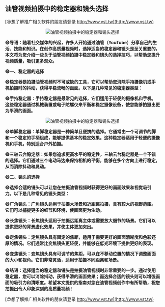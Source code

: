 ## **油管视频拍摄中的稳定器和镜头选择**

[😍想了解推广相关软件的朋友请登录 http://www.vst.tw](http://www.vst.tw)

 <center><img src="https://vst.tw/MP4/tuiguang/png/7.png" alt="油管视频拍摄中的稳定器和镜头选择"></center>

**😄导语：随着社交媒体的兴起，许多人开始通过油管（YouTube）分享自己的生活、技能和知识。在创作高质量视频时，选择适当的稳定器和镜头是至关重要的。本文将为您介绍一些关于油管视频拍摄中稳定器和镜头的选择技巧，以帮助您提升视频质量，吸引更多观众。**

**😄一、稳定器的选择**

**😄稳定器是拍摄油管视频时不可或缺的工具，它可以帮助您消除手持摄像机或手机拍摄时的抖动，获得平稳流畅的画面。以下是几种常见的稳定器类型：**

**😄手持稳定器：手持稳定器是最常见的选择，它们适用于轻便的摄像机和手机。这些稳定器通过机械装置或电子陀螺仪来平衡和稳定摄像设备，使您能够拍摄出更为平滑的画面。**

 <center><img src="https://vst.tw/MP4/tuiguang/png/1.png" alt="油管视频拍摄中的稳定器和镜头选择"></center>

**😄单脚稳定器：单脚稳定器是一种简单且便携的选择。它通常由一个可调节的脚和一个稳定的手柄组成，能够提供基本的稳定效果。这种稳定器适用于轻便的摄像机和手机，特别适合户外拍摄。**

**😄三轴云台稳定器：如果您追求更高水平的稳定性，三轴云台稳定器是一个不错的选择。它们通过三个电动马达来保持相机的平衡，能够在多个方向上进行稳定，从而消除抖动和晃动。**

**😄二、镜头的选择**

**😄选择合适的镜头可以让您在拍摄油管视频时获得更好的画面效果和视觉吸引力。以下是几种常见的镜头类型：**

**😄广角镜头：广角镜头适用于拍摄大场景和近距离拍摄，具有较大的视野范围。它们可以捕捉更多的细节和环境，使画面更为生动。**

**😄长焦镜头：长焦镜头适用于拍摄远距离主体或需要放大细节的场景。它们可以提供更好的背景虚化效果，并使主体更加突出。**

**😄定焦镜头：定焦镜头具有固定的焦距，适用于需要更好的画面清晰度和色彩还原的情况。它们通常比变焦镜头更轻便，并能够在低光环境下提供更好的表现。**

**😄变焦镜头：变焦镜头具有可调节的焦距，可以在不移动位置的情况下调整画面的大小和视角。它们非常灵活，适用于拍摄不同距离和场景。**

**😄结语：选择适当的稳定器和镜头是拍摄油管视频时非常重要的一步。通过使用稳定器，您可以消除抖动，获得平滑的画面效果；而选择合适的镜头则可以增强画面的吸引力和清晰度。希望本文提供的指南对您在油管视频创作中有所帮助，祝您拍摄出令人印象深刻的高质量视频！**

[😍想了解推广相关软件的朋友请登录 http://www.vst.tw](http://www.vst.tw)



